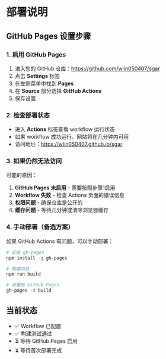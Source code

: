 # 部署说明

## GitHub Pages 设置步骤

### 1. 启用 GitHub Pages
1. 进入您的 GitHub 仓库：https://github.com/wlin050407/sgar
2. 点击 **Settings** 标签
3. 在左侧菜单中找到 **Pages**
4. 在 **Source** 部分选择 **GitHub Actions**
5. 保存设置

### 2. 检查部署状态
- 进入 **Actions** 标签查看 workflow 运行状态
- 如果 workflow 成功运行，网站将在几分钟内可用
- 访问地址：https://wlin050407.github.io/sgar

### 3. 如果仍然无法访问
可能的原因：
1. **GitHub Pages 未启用** - 需要按照步骤1启用
2. **Workflow 失败** - 检查 Actions 页面的错误信息
3. **权限问题** - 确保仓库是公开的
4. **缓存问题** - 等待几分钟或清除浏览器缓存

### 4. 手动部署（备选方案）
如果 GitHub Actions 有问题，可以手动部署：

```bash
# 安装 gh-pages
npm install -g gh-pages

# 构建项目
npm run build

# 部署到 GitHub Pages
gh-pages -d build
```

## 当前状态
- ✅ Workflow 已配置
- ✅ 构建测试通过
- ⏳ 等待 GitHub Pages 启用
- ⏳ 等待首次部署完成
